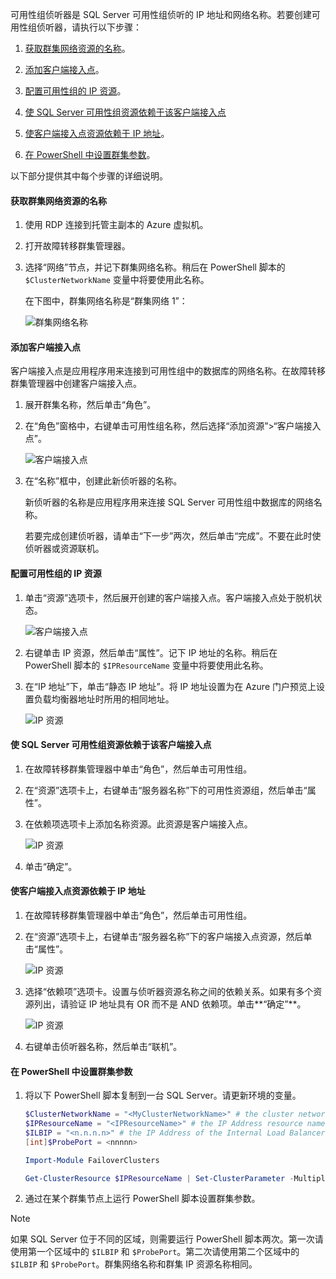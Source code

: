 可用性组侦听器是 SQL Server 可用性组侦听的 IP 地址和网络名称。若要创建可用性组侦听器，请执行以下步骤：

1. [获取群集网络资源的名称](#getnet)。

1. [添加客户端接入点](#addcap)。

1. [配置可用性组的 IP 资源](#congroup)。

1. [使 SQL Server 可用性组资源依赖于该客户端接入点](#dependencyGroup)

1. [使客户端接入点资源依赖于 IP 地址](#listname)。

1. [在 PowerShell 中设置群集参数](#setparam)。

以下部分提供其中每个步骤的详细说明。

#### <a name="getnet"></a>获取群集网络资源的名称

1. 使用 RDP 连接到托管主副本的 Azure 虚拟机。

1. 打开故障转移群集管理器。

1. 选择“网络”节点，并记下群集网络名称。稍后在 PowerShell 脚本的 `$ClusterNetworkName` 变量中将要使用此名称。

    在下图中，群集网络名称是“群集网络 1”：

    ![群集网络名称](./media/virtual-machines-ag-listener-configure/90-clusternetworkname.png)  

#### <a name="addcap"></a>添加客户端接入点

客户端接入点是应用程序用来连接到可用性组中的数据库的网络名称。在故障转移群集管理器中创建客户端接入点。

1. 展开群集名称，然后单击“角色”。

1. 在“角色”窗格中，右键单击可用性组名称，然后选择“添加资源”\>“客户端接入点”。

    ![客户端接入点](./media/virtual-machines-ag-listener-configure/92-addclientaccesspoint.png)  

1. 在“名称”框中，创建此新侦听器的名称。

    新侦听器的名称是应用程序用来连接 SQL Server 可用性组中数据库的网络名称。

    若要完成创建侦听器，请单击“下一步”两次，然后单击“完成”。不要在此时使侦听器或资源联机。

#### <a name="congroup"></a>配置可用性组的 IP 资源

1. 单击“资源”选项卡，然后展开创建的客户端接入点。客户端接入点处于脱机状态。

    ![客户端接入点](./media/virtual-machines-ag-listener-configure/94-newclientaccesspoint.png)  

1. 右键单击 IP 资源，然后单击“属性”。记下 IP 地址的名称。稍后在 PowerShell 脚本的 `$IPResourceName` 变量中将要使用此名称。

1. 在“IP 地址”下，单击“静态 IP 地址”。将 IP 地址设置为在 Azure 门户预览上设置负载均衡器地址时所用的相同地址。

    ![IP 资源](./media/virtual-machines-ag-listener-configure/96-ipresource.png)  

<!-----------------------I don't see this option on server 2016
1. Disable NetBIOS for this address and click **OK**. Repeat this step for each IP resource if your solution spans multiple Azure VNets. 
------------------------->

#### <a name = "dependencyGroup"></a>使 SQL Server 可用性组资源依赖于该客户端接入点

1. 在故障转移群集管理器中单击“角色”，然后单击可用性组。

1. 在“资源”选项卡上，右键单击“服务器名称”下的可用性资源组，然后单击“属性”。

1. 在依赖项选项卡上添加名称资源。此资源是客户端接入点。

    ![IP 资源](./media/virtual-machines-ag-listener-configure/97-propertiesdependencies.png)  

1. 单击“确定”。

#### <a name="listname"></a>使客户端接入点资源依赖于 IP 地址

1. 在故障转移群集管理器中单击“角色”，然后单击可用性组。

1. 在“资源”选项卡上，右键单击“服务器名称”下的客户端接入点资源，然后单击“属性”。

    ![IP 资源](./media/virtual-machines-ag-listener-configure/98-dependencies.png)  

1. 选择“依赖项”选项卡。设置与侦听器资源名称之间的依赖关系。如果有多个资源列出，请验证 IP 地址具有 OR 而不是 AND 依赖项。单击**“确定”**。

    ![IP 资源](./media/virtual-machines-ag-listener-configure/98-propertiesdependencies.png)  

1. 右键单击侦听器名称，然后单击“联机”。

#### <a name="setparam"></a>在 PowerShell 中设置群集参数

1. 将以下 PowerShell 脚本复制到一台 SQL Server。请更新环境的变量。

    ```PowerShell
    $ClusterNetworkName = "<MyClusterNetworkName>" # the cluster network name (Use Get-ClusterNetwork on Windows Server 2012 of higher to find the name)
    $IPResourceName = "<IPResourceName>" # the IP Address resource name
    $ILBIP = "<n.n.n.n>" # the IP Address of the Internal Load Balancer (ILB). This is the static IP address for the load balancer you configured in the Azure portal preview.
    [int]$ProbePort = <nnnnn>

    Import-Module FailoverClusters

    Get-ClusterResource $IPResourceName | Set-ClusterParameter -Multiple @{"Address"="$ILBIP";"ProbePort"=$ProbePort;"SubnetMask"="255.255.255.255";"Network"="$ClusterNetworkName";"EnableDhcp"=0}
    ```

2. 通过在某个群集节点上运行 PowerShell 脚本设置群集参数。

> [!NOTE]
如果 SQL Server 位于不同的区域，则需要运行 PowerShell 脚本两次。第一次请使用第一个区域中的 `$ILBIP` 和 `$ProbePort`。第二次请使用第二个区域中的 `$ILBIP` 和 `$ProbePort`。群集网络名称和群集 IP 资源名称相同。

<!---HONumber=Mooncake_0213_2017-->